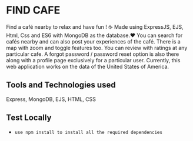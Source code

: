 # FIND CAFE

Find a café nearby to relax and have fun ! ☕️
Made using ExpressJS, EJS, Html, Css and ES6 with MongoDB as the database.❤️
You can search for cafés nearby and can also post your experiences of the café. There is a map with zoom and toggle features too. You can review with ratings at any particular cafe.
A forgot password / password reset option is also there along with a profile page exclusively for a particular user. 
Currently, this web application works on the data of the United States of America.

## Tools and Technologies used 
 Express, MongoDB, EJS, HTML, CSS

## Test Locally
- `use npm install to install all the required dependencies`
